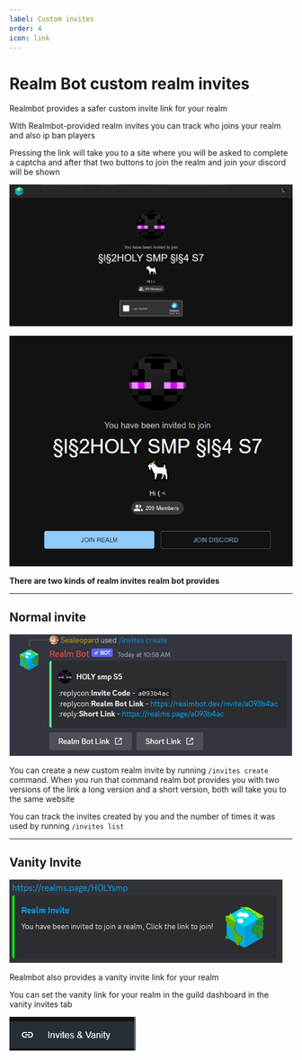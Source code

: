 ```yaml
---
label: Custom invites
order: 4
icon: link
---
```


# Realm Bot custom realm invites
 Realmbot provides a safer custom invite link for your realm 
 
 With Realmbot-provided realm invites you can track who joins your realm and also ip ban players 
 
 Pressing the link will take you to a site where you will be asked to complete a captcha and after that two buttons to join the realm and join your discord will be shown 
 
![](/images/invites-ui.png)

![](/images/invites-ui2.png)

 **There are two kinds of realm invites realm bot provides** 
 
 ---
 
 ## Normal invite 
 ![Example of custom realm invite](/images/ninvite.png)
 
 You can create a new custom realm invite by running `/invites create` command. When you run that command realm bot provides you with two versions of the link a long version and a short version, both will take you to the same website
 
 You can track the invites created by you and the number of times it was used by running `/invites list`
 

---

 ## Vanity Invite 
 ![Example of Vanity invite link](/images/image.png)

  Realmbot also provides a vanity invite link for your realm 

  You can set the vanity link for your realm in the guild dashboard in the vanity invites tab

  ![](/images/vanity.png)
 
